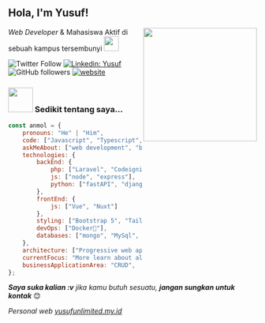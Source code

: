 <h2>Hola, I'm Yusuf!</h2>
<img align='right' src="https://media.giphy.com/media/M9gbBd9nbDrOTu1Mqx/giphy.gif" width="230">
<p><em>Web Developer</em> & Mahasiswa Aktif di sebuah kampus tersembunyi <img src="https://media.giphy.com/media/WUlplcMpOCEmTGBtBW/giphy.gif" width="30"> </p>

![Twitter Follow](https://img.shields.io/twitter/follow/limitedYusuf?label=Follow)
[![Linkedin: Yusuf](https://img.shields.io/badge/-Muhammad%20Yusuf-blue?style=flat-square&logo=Linkedin&logoColor=white&link=#)](#)
![GitHub followers](https://img.shields.io/github/followers/limitedYusuf?label=Follow&style=social)
[![website](https://img.shields.io/badge/Website-46a2f1.svg?&style=flat-square&logo=Google-Chrome&logoColor=white&link=#)](#)

### <img src="https://media.giphy.com/media/VgCDAzcKvsR6OM0uWg/giphy.gif" width="50"> Sedikit tentang saya...  

```javascript
const anmol = {
    pronouns: "He" | "Him",
    code: ["Javascript", "Typescript", "Python", "PHP", "Dart"],
    askMeAbout: ["web development", "business logic", "setup server", "tutorial", "source code"],
    technologies: {
        backEnd: {
            php: ["Laravel", "Codeigniter"],
            js: ["node", "express"],
            python: ["fastAPI", "django"]
        },
        frontEnd: {
            js: ["Vue", "Nuxt"]
        },
        styling: ["Bootstrap 5", "Tailwind 3"],
        devOps: ["Docker🐳"],
        databases: ["mongo", "MySql", "postgreSQL", "redis"],
    },
    architecture: ["Progressive web applications", "Single page applications"],
    currentFocus: "More learn about algorithm / logic business",
    businessApplicationArea: "CRUD",
};
```

<em><b>Saya suka kalian :v</b> jika kamu butuh sesuatu, <b>jangan sungkan untuk kontak</b></em> 😊

<p><em>Personal web <a href="#">yusufunlimited.my.id</a>

